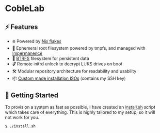 # CobleLab

## ⚡️ Features

- ❄️ Powered by [Nix flakes](https://nixos.wiki/wiki/Flakes)
- 👻 Ephemeral root filesystem powered by tmpfs, and managed with [Impermanence](https://github.com/nix-community/impermanence)
- 🧈 [BTRFS](https://docs.kernel.org/filesystems/btrfs.html) filesystem for persistent data
- 🔓 Remote initrd unlock to decrypt LUKS drives on boot
- 🛠️ Modular repository architecture for readability and usability
- 📦 [Custom made installation ISOs](https://github.com/jackcoble/coblelab/releases) (contains my SSH key)

## 🧱 Getting Started

To provision a system as fast as possible, I have created an [install.sh](https://github.com/jackcoble/coblelab/blob/main/install.sh) script which takes care of everything. This is highly tailored to my setup, so it will not work for you.

```bash
$ ./install.sh
```
